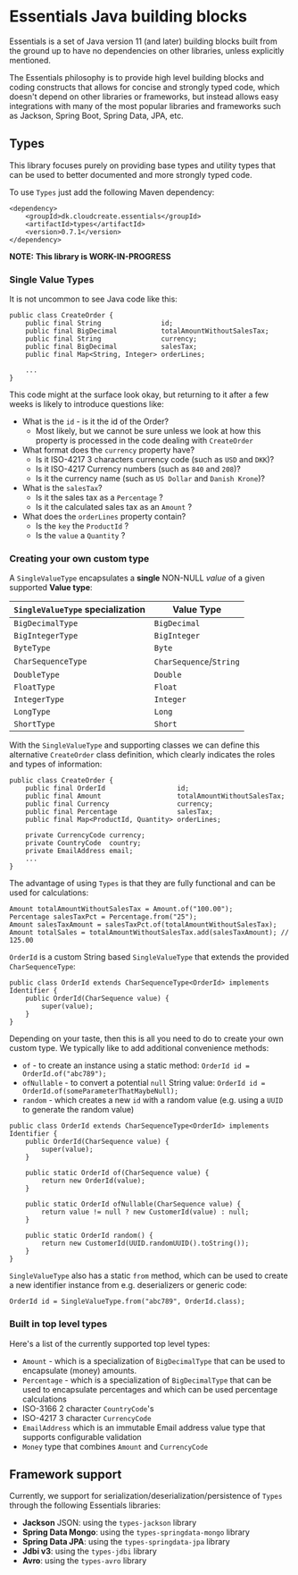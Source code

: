 # Essentials Java building blocks

Essentials is a set of Java version 11 (and later) building blocks built from the ground up to have no dependencies
on other libraries, unless explicitly mentioned.

The Essentials philosophy is to provide high level building blocks and coding constructs that allows for concise and
strongly typed code, which doesn't depend on other libraries or frameworks, but instead allows easy integrations with
many of the most popular libraries and frameworks such as Jackson, Spring Boot, Spring Data, JPA, etc.

## Types

This library focuses purely on providing base types and utility types that can be used to better documented and more
strongly typed code.

To use `Types` just add the following Maven dependency:
```
<dependency>
    <groupId>dk.cloudcreate.essentials</groupId>
    <artifactId>types</artifactId>
    <version>0.7.1</version>
</dependency>
```

**NOTE:**
**This library is WORK-IN-PROGRESS**

### Single Value Types

It is not uncommon to see Java code like this:

```
public class CreateOrder {
    public final String               id;
    public final BigDecimal           totalAmountWithoutSalesTax;
    public final String               currency;
    public final BigDecimal           salesTax;
    public final Map<String, Integer> orderLines;

    ...
}
```

This code might at the surface look okay, but returning to it after a few weeks is likely to introduce questions like:

- What is the `id` - is it the id of the Order?
    - Most likely, but we cannot be sure unless we look at how this property is processed in the code dealing
      with `CreateOrder`
- What format does the `currency` property have?
    - Is it ISO-4217 3 characters currency code (such as `USD` and `DKK`)?
    - Is it ISO-4217 Currency numbers (such as `840` and `208`)?
    - Is it the currency name (such as `US Dollar` and `Danish Krone`)?
- What is the `salesTax`?
    - Is it the sales tax as a `Percentage` ?
    - Is it the calculated sales tax as an `Amount` ?
- What does the `orderLines` property contain?
    - Is the `key` the `ProductId` ?
    - Is the `value` a `Quantity` ?

### Creating your own custom type

A `SingleValueType` encapsulates a **single** NON-NULL _value_ of a given supported **Value type**:

| `SingleValueType` specialization | Value Type              | 
|----------------------------------|-------------------------|
| `BigDecimalType`                 | `BigDecimal`            |
| `BigIntegerType`                 | `BigInteger`            |
| `ByteType`                       | `Byte`                  |
| `CharSequenceType`               | `CharSequence`/`String` |
| `DoubleType`                     | `Double`                |
| `FloatType`                      | `Float`                 |
| `IntegerType`                    | `Integer`               |
| `LongType`                       | `Long`                  |
| `ShortType`                      | `Short`                 |

With the `SingleValueType` and supporting classes we can define this alternative `CreateOrder` class definition, which
clearly indicates the roles and types of information:

```
public class CreateOrder {
    public final OrderId                  id;
    public final Amount                   totalAmountWithoutSalesTax;
    public final Currency                 currency;
    public final Percentage               salesTax;
    public final Map<ProductId, Quantity> orderLines;

    private CurrencyCode currency;
    private CountryCode  country;
    private EmailAddress email;
    ...
}
```

The advantage of using `Types` is that they are fully functional and can be used for calculations:

```
Amount totalAmountWithoutSalesTax = Amount.of("100.00");
Percentage salesTaxPct = Percentage.from("25");
Amount salesTaxAmount = salesTaxPct.of(totalAmountWithoutSalesTax);
Amount totalSales = totalAmountWithoutSalesTax.add(salesTaxAmount); // 125.00
```

`OrderId` is a custom String based `SingleValueType` that extends the provided `CharSequenceType`:

```
public class OrderId extends CharSequenceType<OrderId> implements Identifier {
    public OrderId(CharSequence value) {
        super(value);
    }
}
```

Depending on your taste, then this is all you need to do to create your own custom type. We typically like to add
additional convenience methods:

- `of` - to create an instance using a static method: `OrderId id = OrderId.of("abc789");`
- `ofNullable` - to convert a potential `null` String value: `OrderId id = OrderId.of(someParameterThatMaybeNull);`
- `random` - which creates a new `id` with a random value (e.g. using a `UUID` to generate the random value)

```
public class OrderId extends CharSequenceType<OrderId> implements Identifier {
    public OrderId(CharSequence value) {
        super(value);
    }

    public static OrderId of(CharSequence value) {
        return new OrderId(value);
    }

    public static OrderId ofNullable(CharSequence value) {
        return value != null ? new CustomerId(value) : null;
    }

    public static OrderId random() {
        return new CustomerId(UUID.randomUUID().toString());
    }
}
```

`SingleValueType` also has a static `from` method, which can be used to create a new identifier instance from e.g.
deserializers or generic code:

`OrderId id = SingleValueType.from("abc789", OrderId.class);`

### Built in top level types

Here's a list of the currently supported top level types:

- `Amount` - which is a specialization of `BigDecimalType` that can be used to encapsulate (money) amounts.
- `Percentage` - which is a specialization of `BigDecimalType` that can be used to encapsulate percentages and which can
  be used percentage calculations
- ISO-3166 2 character `CountryCode`'s 
- ISO-4217 3 character `CurrencyCode`
- `EmailAddress` which is an immutable Email address value type that supports configurable validation
- `Money` type that combines `Amount` and `CurrencyCode`

## Framework support

Currently, we support for serialization/deserialization/persistence of `Types` through the following Essentials
libraries:

- **Jackson** JSON: using the `types-jackson` library
- **Spring Data Mongo**: using the `types-springdata-mongo` library
- **Spring Data JPA**: using the  `types-springdata-jpa` library
- **Jdbi v3**: using the `types-jdbi` library
- **Avro**: using the `types-avro` library